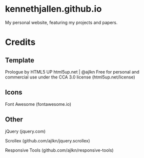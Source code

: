 # kennethjallen.github.io

My personal website, featuring my projects and papers.

# Credits

## Template
Prologue by HTML5 UP
html5up.net | @ajlkn
Free for personal and commercial use under the CCA 3.0 license (html5up.net/license)

## Icons
Font Awesome (fontawesome.io)

## Other
jQuery (jquery.com)

Scrollex (github.com/ajlkn/jquery.scrollex)

Responsive Tools (github.com/ajlkn/responsive-tools)
